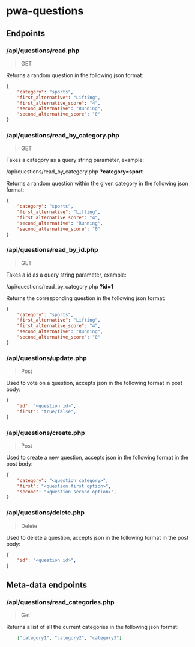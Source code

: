 # pwa-questions

## Endpoints
### /api/questions/read.php
> GET

Returns a random question in the following json format:
```json
{
    "category": "sports",
    "first_alternative": "Lifting",
    "first_alternative_score": "4",
    "second_alternative": "Running",
    "second_alternative_score": "0"
}
```

### /api/questions/read_by_category.php
> GET

Takes a category as a query string parameter, example:

/api/questions/read_by_category.php __?category=sport__

Returns a random question within the given category in the following json format:
```json
{
    "category": "sports",
    "first_alternative": "Lifting",
    "first_alternative_score": "4",
    "second_alternative": "Running",
    "second_alternative_score": "0"
}
```

### /api/questions/read_by_id.php
> GET

Takes a id as a query string parameter, example:

/api/questions/read_by_category.php __?id=1__

Returns the corresponding question in the following json format:
```json
{
    "category": "sports",
    "first_alternative": "Lifting",
    "first_alternative_score": "4",
    "second_alternative": "Running",
    "second_alternative_score": "0"
}
```

### /api/questions/update.php
> Post

Used to vote on a question, accepts json in the following format in post body:
```json
{
    "id": "<question id>",
    "first": "true/false",
}
```


### /api/questions/create.php
> Post

Used to create a new question, accepts json in the following format in the post body:
```json
{
    "category": "<question category>",
    "first": "<question first option>",
    "second": "<question second option>",
}
```


### /api/questions/delete.php
> Delete

Used to delete a question, accepts json in the following format in the post body:
```json
{
    "id": "<question id>",
}
```


## Meta-data endpoints

### /api/questions/read_categories.php
> Get

Returns a list of all the current categories in the following json format:
```json
    ["category1", "category2", "category3"]
```